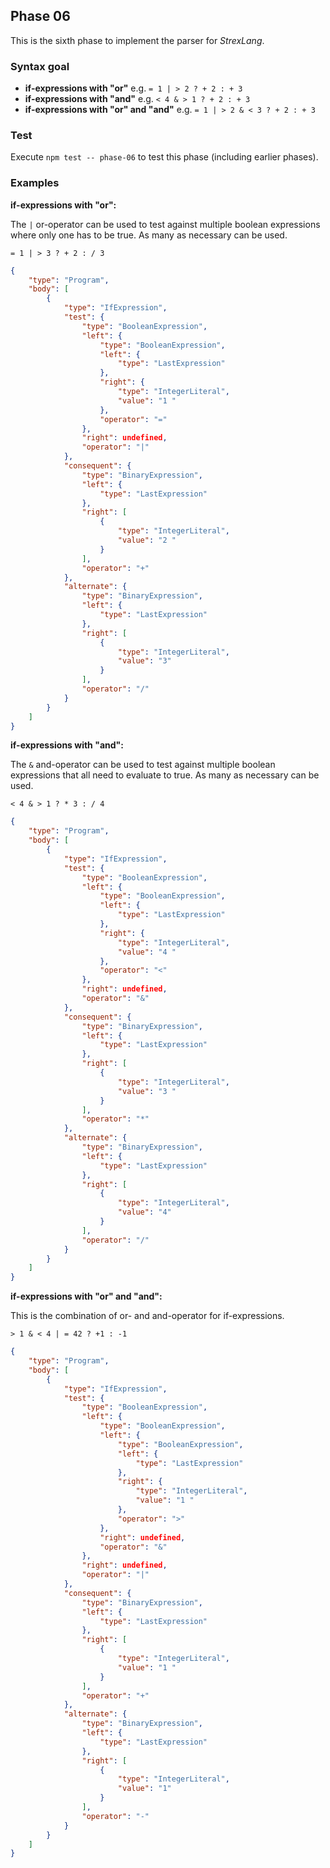 ## Phase 06

This is the sixth phase to implement the parser for _StrexLang_.

### Syntax goal

-   **if-expressions with "or"** e.g. `= 1 | > 2 ? + 2 : + 3`
-   **if-expressions with "and"** e.g. `< 4 & > 1 ? + 2 : + 3`
-   **if-expressions with "or" and "and"** e.g. `= 1 | > 2 & < 3 ? + 2 : + 3`

### Test

Execute `npm test -- phase-06` to test this phase (including earlier phases).

### Examples

**if-expressions with "or":**

The `|` or-operator can be used to test against multiple boolean expressions where only one has to be true. As many as necessary can be used.

```strex
= 1 | > 3 ? + 2 : / 3
```

```json
{
    "type": "Program",
    "body": [
        {
            "type": "IfExpression",
            "test": {
                "type": "BooleanExpression",
                "left": {
                    "type": "BooleanExpression",
                    "left": {
                        "type": "LastExpression"
                    },
                    "right": {
                        "type": "IntegerLiteral",
                        "value": "1 "
                    },
                    "operator": "="
                },
                "right": undefined,
                "operator": "|"
            },
            "consequent": {
                "type": "BinaryExpression",
                "left": {
                    "type": "LastExpression"
                },
                "right": [
                    {
                        "type": "IntegerLiteral",
                        "value": "2 "
                    }
                ],
                "operator": "+"
            },
            "alternate": {
                "type": "BinaryExpression",
                "left": {
                    "type": "LastExpression"
                },
                "right": [
                    {
                        "type": "IntegerLiteral",
                        "value": "3"
                    }
                ],
                "operator": "/"
            }
        }
    ]
}
```

**if-expressions with "and":**

The `&` and-operator can be used to test against multiple boolean expressions that all need to evaluate to true. As many as necessary can be used.

```strex
< 4 & > 1 ? * 3 : / 4
```

```json
{
    "type": "Program",
    "body": [
        {
            "type": "IfExpression",
            "test": {
                "type": "BooleanExpression",
                "left": {
                    "type": "BooleanExpression",
                    "left": {
                        "type": "LastExpression"
                    },
                    "right": {
                        "type": "IntegerLiteral",
                        "value": "4 "
                    },
                    "operator": "<"
                },
                "right": undefined,
                "operator": "&"
            },
            "consequent": {
                "type": "BinaryExpression",
                "left": {
                    "type": "LastExpression"
                },
                "right": [
                    {
                        "type": "IntegerLiteral",
                        "value": "3 "
                    }
                ],
                "operator": "*"
            },
            "alternate": {
                "type": "BinaryExpression",
                "left": {
                    "type": "LastExpression"
                },
                "right": [
                    {
                        "type": "IntegerLiteral",
                        "value": "4"
                    }
                ],
                "operator": "/"
            }
        }
    ]
}
```

**if-expressions with "or" and "and":**

This is the combination of or- and and-operator for if-expressions.

```strex
> 1 & < 4 | = 42 ? +1 : -1
```

```json
{
    "type": "Program",
    "body": [
        {
            "type": "IfExpression",
            "test": {
                "type": "BooleanExpression",
                "left": {
                    "type": "BooleanExpression",
                    "left": {
                        "type": "BooleanExpression",
                        "left": {
                            "type": "LastExpression"
                        },
                        "right": {
                            "type": "IntegerLiteral",
                            "value": "1 "
                        },
                        "operator": ">"
                    },
                    "right": undefined,
                    "operator": "&"
                },
                "right": undefined,
                "operator": "|"
            },
            "consequent": {
                "type": "BinaryExpression",
                "left": {
                    "type": "LastExpression"
                },
                "right": [
                    {
                        "type": "IntegerLiteral",
                        "value": "1 "
                    }
                ],
                "operator": "+"
            },
            "alternate": {
                "type": "BinaryExpression",
                "left": {
                    "type": "LastExpression"
                },
                "right": [
                    {
                        "type": "IntegerLiteral",
                        "value": "1"
                    }
                ],
                "operator": "-"
            }
        }
    ]
}
```
